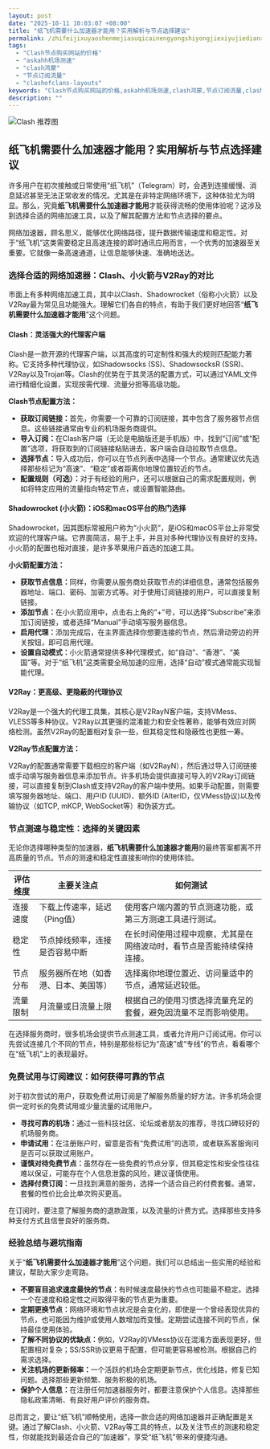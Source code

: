 ```yaml
---
layout: post
date: "2025-10-11 10:03:07 +08:00"
title: "纸飞机需要什么加速器才能用？实用解析与节点选择建议"
permalink: /zhifeijixuyaoshenmejiasuqicainengyongshiyongjiexiyujiedianxuanzejianyi/
tags:
  - "Clash节点购买网站的价格"
  - "askahh机场测速"
  - "clash鸿蒙"
  - "节点订阅流量"
  - "clashofclans-layouts"
keywords: "Clash节点购买网站的价格,askahh机场测速,clash鸿蒙,节点订阅流量,clashofclans-layouts"
description: ""
---
```


![Clash 推荐图](https://clashjd.github.io/assets/img/付费小火箭机场推荐.png)

## 纸飞机需要什么加速器才能用？实用解析与节点选择建议


<p>许多用户在初次接触或日常使用“纸飞机”（Telegram）时，会遇到连接缓慢、消息延迟甚至无法正常收发的情况。尤其是在非特定网络环境下，这种体验尤为明显。那么，究竟<strong>纸飞机需要什么加速器才能用</strong>才能获得流畅的使用体验呢？这涉及到选择合适的网络加速工具，以及了解其配置方法和节点选择的要点。</p>

<p>网络加速器，顾名思义，能够优化网络路径，提升数据传输速度和稳定性。对于“纸飞机”这类需要稳定且高速连接的即时通讯应用而言，一个优秀的加速器至关重要。它就像一条高速通道，让信息能够快速、准确地送达。</p>

<h3>选择合适的网络加速器：Clash、小火箭与V2Ray的对比</h3>

<p>市面上有多种网络加速工具，其中以Clash、Shadowrocket（俗称小火箭）以及V2Ray最为常见且功能强大。理解它们各自的特点，有助于我们更好地回答“<strong>纸飞机需要什么加速器才能用</strong>”这个问题。</p>

<h4>Clash：灵活强大的代理客户端</h4>
<p>Clash是一款开源的代理客户端，以其高度的可定制性和强大的规则匹配能力著称。它支持多种代理协议，如Shadowsocks (SS)、ShadowsocksR (SSR)、V2Ray以及Trojan等。Clash的优势在于其灵活的配置方式，可以通过YAML文件进行精细化设置，实现按需代理、流量分担等高级功能。</p>
<p><strong>Clash节点配置方法：</strong></p>
<ul>
  <li><strong>获取订阅链接：</strong>首先，你需要一个可靠的订阅链接，其中包含了服务器节点信息。这些链接通常由专业的机场服务商提供。</li>
  <li><strong>导入订阅：</strong>在Clash客户端（无论是电脑版还是手机版）中，找到“订阅”或“配置”选项，将获取到的订阅链接粘贴进去，客户端会自动拉取节点信息。</li>
  <li><strong>选择节点：</strong>导入成功后，你可以在节点列表中选择一个节点。通常建议优先选择那些标记为“高速”、“稳定”或者距离你地理位置较近的节点。</li>
  <li><strong>配置规则（可选）：</strong>对于有经验的用户，还可以根据自己的需求配置规则，例如将特定应用的流量指向特定节点，或设置智能路由。</li>
</ul>

<h4>Shadowrocket (小火箭)：iOS和macOS平台的热门选择</h4>
<p>Shadowrocket，因其图标常被用户称为“小火箭”，是iOS和macOS平台上非常受欢迎的代理客户端。它界面简洁，易于上手，并且对多种代理协议有良好的支持。小火箭的配置也相对直接，是许多苹果用户首选的加速工具。</p>
<p><strong>小火箭配置方法：</strong></p>
<ul>
  <li><strong>获取节点信息：</strong>同样，你需要从服务商处获取节点的详细信息，通常包括服务器地址、端口、密码、加密方式等。对于使用订阅链接的用户，可以直接复制链接。</li>
  <li><strong>添加节点：</strong>在小火箭应用中，点击右上角的“+”号，可以选择“Subscribe”来添加订阅链接，或者选择“Manual”手动填写服务器信息。</li>
  <li><strong>启用代理：</strong>添加完成后，在主界面选择你想要连接的节点，然后滑动旁边的开关按钮，即可启用代理。</li>
  <li><strong>设置自动模式：</strong>小火箭通常提供多种代理模式，如“自动”、“香港”、“美国”等。对于“纸飞机”这类需要全局加速的应用，选择“自动”模式通常能实现智能代理。</li>
</ul>

<h4>V2Ray：更高级、更隐蔽的代理协议</h4>
<p>V2Ray是一个强大的代理工具集，其核心是V2RayN客户端，支持VMess、VLESS等多种协议。V2Ray以其更强的混淆能力和安全性著称，能够有效应对网络检测。虽然V2Ray的配置相对复杂一些，但其稳定性和隐蔽性也更胜一筹。</p>
<p><strong>V2Ray节点配置方法：</strong></p>
<p>V2Ray的配置通常需要下载相应的客户端（如V2RayN），然后通过导入订阅链接或手动填写服务器信息来添加节点。许多机场会提供直接可导入的V2Ray订阅链接，可以直接复制到Clash或支持V2Ray的客户端中使用。如果手动配置，则需要填写服务器地址、端口、用户ID (UUID)、额外ID (AlterID，仅VMess协议)以及传输协议（如TCP, mKCP, WebSocket等）和伪装方式。</p>

<h3>节点测速与稳定性：选择的关键因素</h3>

<p>无论你选择哪种类型的加速器，<strong>纸飞机需要什么加速器才能用</strong>的最终答案都离不开高质量的节点。节点的测速和稳定性直接影响你的使用体验。</p>

<table>
  <thead>
    <tr>
      <th>评估维度</th>
      <th>主要关注点</th>
      <th>如何测试</th>
    </tr>
  </thead>
  <tbody>
    <tr>
      <td>连接速度</td>
      <td>下载上传速率，延迟（Ping值）</td>
      <td>使用客户端内置的节点测速功能，或第三方测速工具进行测试。</td>
    </tr>
    <tr>
      <td>稳定性</td>
      <td>节点掉线频率，连接是否容易中断</td>
      <td>在长时间使用过程中观察，尤其是在网络波动时，看节点是否能持续保持连接。</td>
    </tr>
    <tr>
      <td>节点分布</td>
      <td>服务器所在地（如香港、日本、美国等）</td>
      <td>选择离你地理位置近、访问量适中的节点，通常延迟较低。</td>
    </tr>
    <tr>
      <td>流量限制</td>
      <td>月流量或日流量上限</td>
      <td>根据自己的使用习惯选择流量充足的套餐，避免因流量不足而影响使用。</td>
    </tr>
  </tbody>
</table>

<p>在选择服务商时，很多机场会提供节点测速工具，或者允许用户订阅试用。你可以先尝试连接几个不同的节点，特别是那些标记为“高速”或“专线”的节点，看看哪个在“纸飞机”上的表现最好。</p>

<h3>免费试用与订阅建议：如何获得可靠的节点</h3>

<p>对于初次尝试的用户，获取免费试用订阅是了解服务质量的好方法。许多机场会提供一定时长的免费试用或少量流量的试用账户。</p>
<ul>
  <li><strong>寻找可靠的机场：</strong>通过一些科技社区、论坛或者朋友的推荐，寻找口碑较好的机场服务商。</li>
  <li><strong>申请试用：</strong>在注册账户时，留意是否有“免费试用”的选项，或者联系客服询问是否可以获取试用账户。</li>
  <li><strong>谨慎对待免费节点：</strong>虽然存在一些免费的节点分享，但其稳定性和安全性往往难以保证，可能存在个人信息泄露的风险，建议谨慎使用。</li>
  <li><strong>选择付费订阅：</strong>一旦找到满意的服务，选择一个适合自己的付费套餐。通常，套餐的性价比会比单次购买更高。</li>
</ul>
<p>在订阅时，要注意了解服务商的退款政策，以及流量的计费方式。选择那些支持多种支付方式且信誉良好的服务商。</p>

<h3>经验总结与避坑指南</h3>

<p>关于“<strong>纸飞机需要什么加速器才能用</strong>”这个问题，我们可以总结出一些实用的经验和建议，帮助大家少走弯路。</p>
<ul>
  <li><strong>不要盲目追求速度最快的节点：</strong>有时候速度最快的节点也可能最不稳定。选择一个在速度和稳定性之间取得平衡的节点更为重要。</li>
  <li><strong>定期更换节点：</strong>网络环境和节点状况是会变化的，即使是一个曾经表现优异的节点，也可能因为维护或使用人数增加而变慢。定期尝试连接不同的节点，保持最佳使用体验。</li>
  <li><strong>了解不同协议的优缺点：</strong>例如，V2Ray的VMess协议在混淆方面表现更好，但配置相对复杂；SS/SSR协议更易于配置，但可能更容易被检测。根据自己的需求选择。</li>
  <li><strong>关注机场的更新频率：</strong>一个活跃的机场会定期更新节点，优化线路，修复已知问题。选择那些更新频繁、服务积极的机场。</li>
  <li><strong>保护个人信息：</strong>在注册任何加速器服务时，都要注意保护个人信息。选择那些隐私政策清晰、有良好用户评价的服务商。</li>
</ul>

<p>总而言之，要让“纸飞机”顺畅使用，选择一款合适的网络加速器并正确配置是关键。通过了解Clash、小火箭、V2Ray等工具的特点，以及关注节点的测速和稳定性，你就能找到最适合自己的“加速器”，享受“纸飞机”带来的便捷沟通。</p>